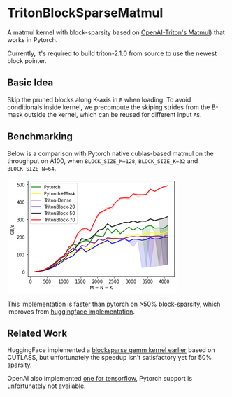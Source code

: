 # TritonBlockSparseMatmul

A matmul kernel with block-sparsity based on [OpenAI-Triton's Matmul](https://github.com/openai/triton/blob/main/python/tutorials/08-experimental-block-pointer.py)) that works in Pytorch.

Currently, it's required to build triton-2.1.0 from source to use the newest block pointer. 

Basic Idea
---
Skip the pruned blocks along K-axis in `B` when loading. To avoid conditionals inside kernel, we precompute the skiping strides from the B-mask outside the kernel, which can be reused for different input `A`s. 

Benchmarking 
---
Below is a comparison with Pytorch native cublas-based matmul on the throughput on A100, when `BLOCK_SIZE_M=128`, `BLOCK_SIZE_K=32` and `BLOCK_SIZE_N=64`. 
<p align="left">
  <img src="benchmark.png" />
</p>

This implementation is faster than pytorch on >50% block-sparsity, which improves from [huggingface implementation](https://github.com/huggingface/pytorch_block_sparse/).

Related Work
---
HuggingFace implemented a [blocksparse gemm kernel earlier](https://github.com/huggingface/pytorch_block_sparse) based on CUTLASS, but unfortunately the speedup isn't satisfactory yet for 50% sparsity. 

OpenAI also implemented [one for tensorflow](https://github.com/openai/blocksparse), Pytorch support is unfortunately not available. 

